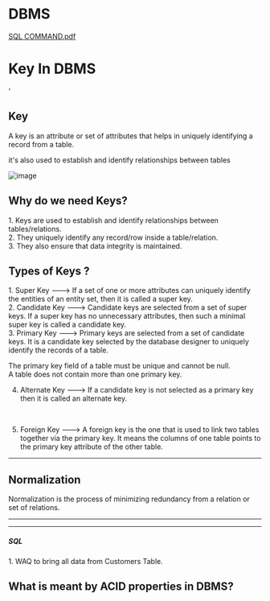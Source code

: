 # DBMS

[SQL COMMAND.pdf](https://github.com/alokmotion/DBMS/files/10428692/SQL.COMMAND.pdf)

<h1> Key In DBMS </h1>'

<h2> Key </h2>

<p> A key is an attribute or set of attributes that helps in uniquely identifying a record from a table. </p>
<p> it's also used to establish and identify relationships between tables </p>

![image](https://user-images.githubusercontent.com/95286756/213628065-2d16dc69-65a8-4cb1-92ee-63ef179aa551.png)


<h2> Why do we need Keys? </h2>


<p> 
1. Keys are used to establish and identify relationships between tables/relations. <br>
2. They uniquely identify any record/row inside a table/relation. <br>
3. They also ensure that data integrity is maintained. <br>
  
  </p>
  
  
  <h2> Types of Keys ? </h2>
  
  <p> 
1. Super Key ---> If a set of one or more attributes can uniquely identify the entities of an entity set, then it is called a super key. <br>
2. Candidate Key ---> Candidate keys are selected from a set of super keys. If a super key has no unnecessary attributes, then such a minimal super key is called a candidate key. <br>
3. Primary Key --->   Primary keys are selected from a set of candidate keys. It is a candidate key selected by the database designer to uniquely identify the records of a table.  <br>

The primary key field of a table must be unique and cannot be null.  <br>
A table does not contain more than one primary key. <br>

4. Alternate Key  --->  If a candidate key is not selected as a primary key then it is called an alternate key. 
<br>
 
5. Foreign Key --->  A foreign key is the one that is used to link two tables together via the primary key. It means the columns of one table points to the primary key attribute of the other table. <br>
 
 </P>
 
 
 <hr>
 <h2> Normalization </h2>
 
 <p>
 Normalization is the process of minimizing redundancy from a relation or set of relations.
 
 </p>
 
 ---------------------------------------------------------------------------
 <hr>
 <h5> SQL </h5>
  <P> 
 1. WAQ to bring all data from Customers Table.  </P>
 
 
 <h2> What is meant by ACID properties in DBMS?
</h2>

